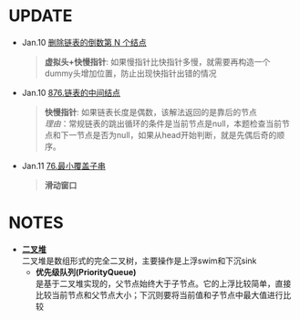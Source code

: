 # UPDATE
- Jan.10   [删除链表的倒数第 N 个结点](19.删除链表的倒数第-n-个结点.py)    
    > **虚拟头+快慢指针**:    如果慢指针比快指针多慢，就需要再构造一个dummy头增加位置，防止出现快指针出错的情况  
- Jan.10    [876.链表的中间结点](876.链表的中间结点.py)  
    > **快慢指针**:     如果链表长度是偶数，该解法返回的是靠后的节点  
    *理由*：常规链表的跳出循环的条件是当前节点是null，本题检查当前节点和下一节点是否为null，如果从head开始判断，就是先偶后奇的顺序。
- Jan.11    [76.最小覆盖子串](76.最小覆盖子串.cpp)
    > **滑动窗口**

# NOTES
- [**二叉堆**](https://labuladong.github.io/algo/di-yi-zhan-da78c/shou-ba-sh-daeca/er-cha-dui-1a386/)  
    二叉堆是数组形式的完全二叉树，主要操作是上浮swim和下沉sink  
  - **优先级队列(PriorityQueue)**  
      是基于二叉堆实现的，父节点始终大于子节点。它的上浮比较简单，直接比较当前节点和父节点大小；下沉则要将当前值和子节点中最大值进行比较